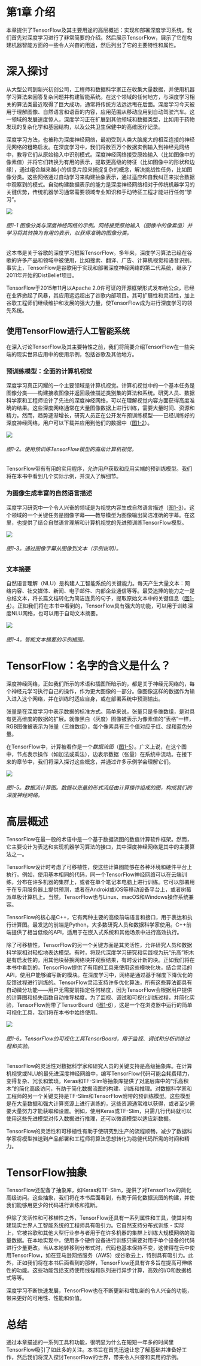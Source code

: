 # 第1章 介绍

本章提供了TensorFlow及其主要用途的高层概述：实现和部署深度学习系统。我们首先对深度学习进行了非常简要的介绍。然后展示TensorFlow，展示了它在构建机器智能方面的一些令人兴奋的用途，然后列出了它的主要特性和属性。

# 深入探讨

从大型公司到新兴初创公司，工程师和数据科学家正在收集大量数据，并使用机器学习算法来回答复杂问题并构建智能系统。在这个领域的任何地方，与深度学习相关的算法类最近取得了巨大成功，通常将传统方法远远甩在后面。深度学习今天被用于理解图像、自然语言和语音的内容，应用范围从移动应用到自动驾驶汽车。这一领域的发展速度惊人，深度学习正在扩展到其他领域和数据类型，比如用于药物发现的复杂化学和基因结构，以及公共卫生保健中的高维医疗记录。

深度学习方法，也被称为深度神经网络，最初受到人类大脑庞大的相互连接的神经元网络的粗略启发。在深度学习中，我们将数百万个数据实例输入到神经元网络中，教导它们从原始输入中识别模式。深度神经网络接受原始输入（比如图像中的像素值）并将它们转换为有用的表示，提取更高级的特征（比如图像中的形状和边缘），通过组合越来越小的信息片段来捕捉复杂的概念，解决挑战性任务，比如图像分类。这些网络通过自动学习来构建抽象表示，通过适应和自我纠正来拟合数据中观察到的模式。自动构建数据表示的能力是深度神经网络相对于传统机器学习的关键优势，传统机器学习通常需要领域专业知识和手动特征工程才能进行任何“学习”。

![](assets/letf_0101.png)

###### 图1-1 图像分类与深度神经网络的示例。网络接受原始输入（图像中的像素值）并学习将其转换为有用的表示，以获得准确的图像分类。

这本书是关于谷歌的深度学习框架TensorFlow。多年来，深度学习算法已经在谷歌的许多产品和领域中被使用，比如搜索、翻译、广告、计算机视觉和语音识别。事实上，TensorFlow是谷歌用于实现和部署深度神经网络的第二代系统，继承了2011年开始的DistBelief项目。

TensorFlow于2015年11月以Apache 2.0许可证的开源框架形式发布给公众，已经在业界掀起了风暴，其应用远远超出了谷歌内部项目。其可扩展性和灵活性，加上谷歌工程师们继续维护和发展的强大力量，使TensorFlow成为进行深度学习的领先系统。

## 使用TensorFlow进行人工智能系统

在深入讨论TensorFlow及其主要特性之前，我们将简要介绍TensorFlow在一些尖端的现实世界应用中的使用示例，包括谷歌及其他地方。

### 预训练模型：全面的计算机视觉

深度学习真正闪耀的一个主要领域是计算机视觉。计算机视觉中的一个基本任务是图像分类——构建接收图像并返回最佳描述类别集的算法和系统。研究人员、数据科学家和工程师设计了先进的深度神经网络，可以在理解视觉内容方面获得高度准确的结果。这些深度网络通常在大量图像数据上进行训练，需要大量时间、资源和精力。然而，趋势逐渐增长，研究人员正在公开发布预训练模型——已经训练好的深度神经网络，用户可以下载并应用到他们的数据中（[图1-2](#adv_computer_vision)）。

![](assets/letf_0102.png)

###### 图1-2。使用预训练TensorFlow模型的高级计算机视觉。

TensorFlow带有有用的实用程序，允许用户获取和应用尖端的预训练模型。我们将在本书中看到几个实际示例，并深入了解细节。

### 为图像生成丰富的自然语言描述

深度学习研究中一个令人兴奋的领域是为视觉内容生成自然语言描述（[图1-3](#fig0103)）。这个领域的一个关键任务是图像字幕——教导模型为图像输出简洁准确的字幕。在这里，也提供了结合自然语言理解和计算机视觉的先进预训练TensorFlow模型。

![](assets/letf_0103.png)

###### 图1-3。通过图像字幕从图像到文本（示例说明）。

### 文本摘要

自然语言理解（NLU）是构建人工智能系统的关键能力。每天产生大量文本：网络内容、社交媒体、新闻、电子邮件、内部企业通信等等。最受追捧的能力之一是总结文本，将长篇文档转化为简洁连贯的句子，提取原始文本中的关键信息（[图1-4](#smart_text_summarization)）。正如我们将在本书中看到的，TensorFlow具有强大的功能，可以用于训练深度NLU网络，也可以用于自动文本摘要。

![](assets/letf_0104.png)

###### 图1-4。智能文本摘要的示例插图。

# TensorFlow：名字的含义是什么？

深度神经网络，正如我们所示的术语和插图所暗示的，都是关于神经元网络的，每个神经元学习执行自己的操作，作为更大图像的一部分。像图像这样的数据作为输入进入这个网络，并在训练时适应自身，或在部署系统中预测输出。

张量是在深度学习中表示数据的标准方式。简单来说，张量只是多维数组，是对具有更高维度的数据的扩展。就像黑白（灰度）图像被表示为像素值的“表格”一样，RGB图像被表示为张量（三维数组），每个像素具有三个值对应于红、绿和蓝色分量。

在TensorFlow中，计算被看作是一个*数据流图*（[图1-5](#dataflow_computation_graph)）。广义上说，在这个图中，节点表示操作（如加法或乘法），边表示数据（张量）在系统中流动。在接下来的章节中，我们将深入探讨这些概念，并通过许多示例学会理解它们。

![](assets/letf_0105.png)

###### 图1-5。数据流计算图。数据以张量的形式流经由计算操作组成的图，构成我们的深度神经网络。 

# 高层概述

TensorFlow在最一般的术语中是一个基于数据流图的数值计算软件框架。然而，它主要设计为表达和实现机器学习算法的接口，其中深度神经网络是其中的主要算法之一。

TensorFlow设计时考虑了可移植性，使这些计算图能够在各种环境和硬件平台上执行。例如，使用基本相同的代码，同一个TensorFlow神经网络可以在云端训练，分布在许多机器的集群上，或者在单个笔记本电脑上进行训练。它可以部署用于在专用服务器上提供预测，或者在Android或iOS等移动设备平台上，或者树莓派单板计算机上。当然，TensorFlow也与Linux、macOS和Windows操作系统兼容。

TensorFlow的核心是C++，它有两种主要的高级前端语言和接口，用于表达和执行计算图。最发达的前端是Python，大多数研究人员和数据科学家使用。C++前端提供了相当低级的API，适用于在嵌入式系统和其他场景中进行高效执行。

除了可移植性，TensorFlow的另一个关键方面是其灵活性，允许研究人员和数据科学家相对轻松地表达模型。有时，将现代深度学习研究和实践视为玩“乐高”积木是有启发性的，用其他块替换网络块并观察结果，有时设计新的块。正如我们将在本书中看到的，TensorFlow提供了有用的工具来使用这些模块化块，结合灵活的API，使用户能够编写新的模块。在深度学习中，网络是通过基于梯度下降优化的反馈过程进行训练的。TensorFlow灵活支持许多优化算法，所有这些算法都具有自动微分功能——用户无需提前指定任何梯度，因为TensorFlow会根据用户提供的计算图和损失函数自动推导梯度。为了监视、调试和可视化训练过程，并简化实验，TensorFlow附带了TensorBoard（[图1-6](#fig0106)），这是一个在浏览器中运行的简单可视化工具，我们将在本书中始终使用。

![](assets/letf_0106.png)

###### 图1-6。TensorFlow的可视化工具TensorBoard，用于监视、调试和分析训练过程和实验。

TensorFlow的灵活性对数据科学家和研究人员的关键支持是高级抽象库。在计算机视觉或NLU的最先进深度神经网络中，编写TensorFlow代码可能会耗费精力，变得复杂、冗长和繁琐。Keras和TF-Slim等抽象库提供了对底层库中的“乐高积木”的简化高级访问，有助于简化数据流图的构建、训练和推理。对数据科学家和工程师的另一个关键支持是TF-Slim和TensorFlow附带的预训练模型。这些模型是在大量数据和强大计算资源上进行训练的，这些资源通常难以获得，或者至少需要大量努力才能获取和设置。例如，使用Keras或TF-Slim，只需几行代码就可以使用这些先进模型对传入数据进行推理，还可以微调模型以适应新数据。

TensorFlow的灵活性和可移植性有助于使研究到生产的流程顺畅，减少了数据科学家将模型推送到产品部署和工程师将算法思想转化为稳健代码所需的时间和精力。

# TensorFlow抽象

TensorFlow还配备了抽象库，如Keras和TF-Slim，提供了对TensorFlow的简化高级访问。这些抽象，我们将在本书后面看到，有助于简化数据流图的构建，并使我们能够用更少的代码进行训练和推断。

但除了灵活性和可移植性之外，TensorFlow还具有一系列属性和工具，使其对构建现实世界人工智能系统的工程师具有吸引力。它自然支持分布式训练 - 实际上，它被谷歌和其他大型行业参与者用于在许多机器的集群上训练大规模网络的海量数据。在本地实现中，使用多个硬件设备进行训练只需要对用于单个设备的代码进行少量更改。当从本地转移到分布式时，代码也基本保持不变，这使得在云中使用TensorFlow，如在亚马逊网络服务（AWS）或谷歌云上，特别具有吸引力。此外，正如我们将在本书后面看到的那样，TensorFlow还具有许多旨在提高可伸缩性的功能。这些功能包括支持使用线程和队列进行异步计算，高效的I/O和数据格式等等。

深度学习不断快速发展，TensorFlow也在不断更新和增加新的令人兴奋的功能，带来更好的可用性、性能和价值。

# 总结

通过本章描述的一系列工具和功能，很明显为什么在短短一年多的时间里TensorFlow吸引了如此多的关注。本书旨在首先迅速让您了解基础并准备好工作，然后我们将深入探讨TensorFlow的世界，带来令人兴奋和实用的示例。

